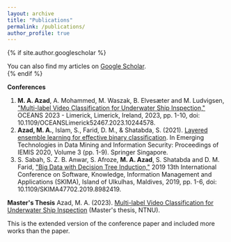 ```yaml
---
layout: archive
title: "Publications"
permalink: /publications/
author_profile: true
---
```


{% if site.author.googlescholar %}
  <div class="wordwrap">You can also find my articles on <a href="{{site.author.googlescholar}}">Google Scholar</a>.</div>
{% endif %}

<!-- {% include base_path %}

{% for post in site.publications reversed %}
  {% include archive-single.html %}
{% endfor %} -->

**Conferences**
1. **M. A. Azad**, A. Mohammed, M. Waszak, B. Elvesæter and M. Ludvigsen, ["Multi-label Video Classification for Underwater Ship Inspection,"](https://doi.org/10.1109/OCEANSLimerick52467.2023.10244578) OCEANS 2023 - Limerick, Limerick, Ireland, 2023, pp. 1-10, doi: 10.1109/OCEANSLimerick52467.2023.10244578.
2. **Azad, M. A.**, Islam, S., Farid, D. M., & Shatabda, S. (2021). [Layered ensemble learning for effective binary classification](https://link.springer.com/chapter/10.1007/978-981-15-9774-9_1). In Emerging Technologies in Data Mining and Information Security: Proceedings of IEMIS 2020, Volume 3 (pp. 1-9). Springer Singapore.
3. S. Sabah, S. Z. B. Anwar, S. Afroze, **M. A. Azad**, S. Shatabda and D. M. Farid, ["Big Data with Decision Tree Induction,"](https://doi.org/10.1109/SKIMA47702.2019.8982419) 2019 13th International Conference on Software, Knowledge, Information Management and Applications (SKIMA), Island of Ulkulhas, Maldives, 2019, pp. 1-6, doi: 10.1109/SKIMA47702.2019.8982419.

**Master's Thesis**
Azad, M. A. (2023). [Multi-label Video Classification for Underwater Ship Inspection](https://ntnuopen.ntnu.no/ntnu-xmlui/handle/11250/3094213) (Master's thesis, NTNU).


This is the extended version of the conference paper and included more works than the paper.

